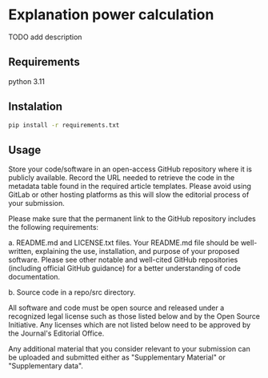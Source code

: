 # Explanation power calculation

TODO add description

## Requirements
python 3.11

## Instalation

```bash
pip install -r requirements.txt
```

## Usage

Store your code/software in an open-access GitHub repository where it is publicly available. 
Record the URL needed to retrieve the code in the metadata table found in the required article templates. 
Please avoid using GitLab or other hosting platforms as this will slow the editorial process of your submission.

Please make sure that the permanent link to the GitHub repository includes the following requirements:

a. README.md and LICENSE.txt files. Your README.md file should be well-written, explaining the use, installation, 
and purpose of your proposed software. Please see other notable and well-cited GitHub repositories 
(including official GitHub guidance) for a better understanding of code documentation.

b. Source code in a repo/src directory.

All software and code must be open source and released under a recognized legal license 
such as those listed below and by the Open Source Initiative. Any licenses which are not listed 
below need to be approved by the Journal's Editorial Office.

Any additional material that you consider relevant to your submission can be uploaded and submitted either 
as "Supplementary Material" or "Supplementary data".